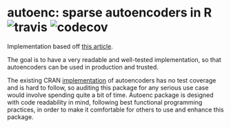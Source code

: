 # autoenc: sparse autoencoders in R ![travis](https://img.shields.io/travis/kirillseva/autoenc.svg) ![codecov](https://img.shields.io/codecov/c/github/kirillseva/autoenc.svg)
Implementation based off [this article](http://web.stanford.edu/class/archive/cs/cs294a/cs294a.1104/sparseAutoencoder.pdf).

The goal is to have a very readable and well-tested implementation, so that autoencoders can be used in production and trusted.

The existing CRAN [implementation](https://github.com/cran/autoencoder) of autoencoders has no test coverage and is hard to follow, so auditing this package for any serious use case would involve spending quite a bit of time. Autoenc package is designed with code readability in mind, following best functional programming practices, in order to make it comfortable for others to use and enhance this package.
